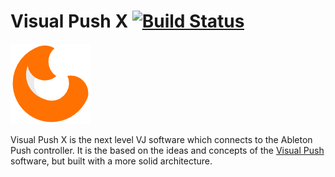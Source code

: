 # Visual Push X [![Build Status](https://travis-ci.org/cansik/visual-push-x.svg?branch=master)](https://travis-ci.org/cansik/visual-push-x)

![Visual Push X Fox](icons/icon.png)

Visual Push X is the next level VJ software which connects to the Ableton Push controller. It is the based on the ideas and concepts of the [Visual Push](https://github.com/bildspur/visual-push) software, but built with a more solid architecture.